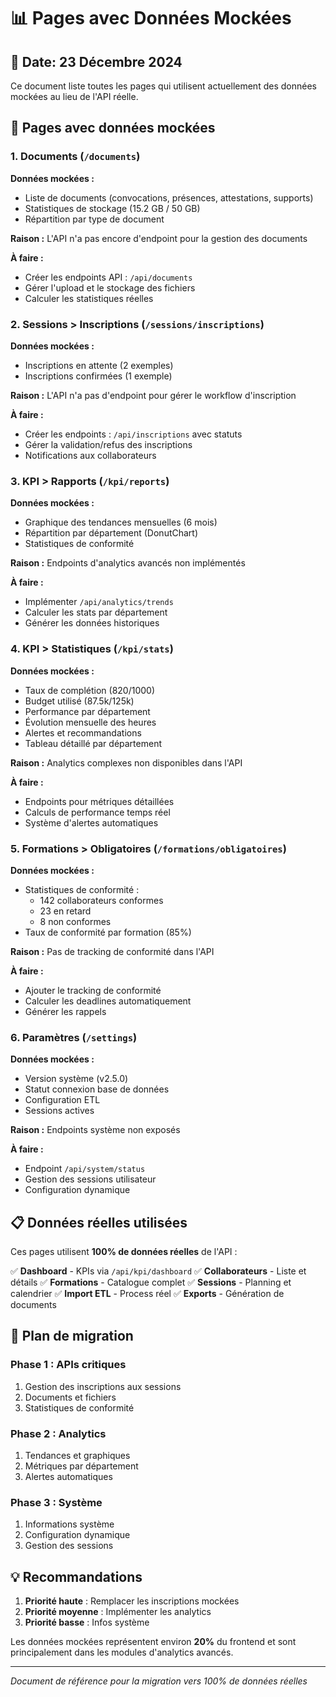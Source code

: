 # 📊 Pages avec Données Mockées

## 📅 Date: 23 Décembre 2024

Ce document liste toutes les pages qui utilisent actuellement des données mockées au lieu de l'API réelle.

## 🎯 Pages avec données mockées

### 1. **Documents** (`/documents`)
**Données mockées :**
- Liste de documents (convocations, présences, attestations, supports)
- Statistiques de stockage (15.2 GB / 50 GB)
- Répartition par type de document

**Raison :** L'API n'a pas encore d'endpoint pour la gestion des documents

**À faire :**
- Créer les endpoints API : `/api/documents`
- Gérer l'upload et le stockage des fichiers
- Calculer les statistiques réelles

### 2. **Sessions > Inscriptions** (`/sessions/inscriptions`)
**Données mockées :**
- Inscriptions en attente (2 exemples)
- Inscriptions confirmées (1 exemple)

**Raison :** L'API n'a pas d'endpoint pour gérer le workflow d'inscription

**À faire :**
- Créer les endpoints : `/api/inscriptions` avec statuts
- Gérer la validation/refus des inscriptions
- Notifications aux collaborateurs

### 3. **KPI > Rapports** (`/kpi/reports`)
**Données mockées :**
- Graphique des tendances mensuelles (6 mois)
- Répartition par département (DonutChart)
- Statistiques de conformité

**Raison :** Endpoints d'analytics avancés non implémentés

**À faire :**
- Implémenter `/api/analytics/trends`
- Calculer les stats par département
- Générer les données historiques

### 4. **KPI > Statistiques** (`/kpi/stats`)
**Données mockées :**
- Taux de complétion (820/1000)
- Budget utilisé (87.5k/125k)
- Performance par département
- Évolution mensuelle des heures
- Alertes et recommandations
- Tableau détaillé par département

**Raison :** Analytics complexes non disponibles dans l'API

**À faire :**
- Endpoints pour métriques détaillées
- Calculs de performance temps réel
- Système d'alertes automatiques

### 5. **Formations > Obligatoires** (`/formations/obligatoires`)
**Données mockées :**
- Statistiques de conformité :
  - 142 collaborateurs conformes
  - 23 en retard
  - 8 non conformes
- Taux de conformité par formation (85%)

**Raison :** Pas de tracking de conformité dans l'API

**À faire :**
- Ajouter le tracking de conformité
- Calculer les deadlines automatiquement
- Générer les rappels

### 6. **Paramètres** (`/settings`)
**Données mockées :**
- Version système (v2.5.0)
- Statut connexion base de données
- Configuration ETL
- Sessions actives

**Raison :** Endpoints système non exposés

**À faire :**
- Endpoint `/api/system/status`
- Gestion des sessions utilisateur
- Configuration dynamique

## 📋 Données réelles utilisées

Ces pages utilisent **100% de données réelles** de l'API :

✅ **Dashboard** - KPIs via `/api/kpi/dashboard`
✅ **Collaborateurs** - Liste et détails
✅ **Formations** - Catalogue complet
✅ **Sessions** - Planning et calendrier
✅ **Import ETL** - Process réel
✅ **Exports** - Génération de documents

## 🚀 Plan de migration

### Phase 1 : APIs critiques
1. Gestion des inscriptions aux sessions
2. Documents et fichiers
3. Statistiques de conformité

### Phase 2 : Analytics
1. Tendances et graphiques
2. Métriques par département
3. Alertes automatiques

### Phase 3 : Système
1. Informations système
2. Configuration dynamique
3. Gestion des sessions

## 💡 Recommandations

1. **Priorité haute** : Remplacer les inscriptions mockées
2. **Priorité moyenne** : Implémenter les analytics
3. **Priorité basse** : Infos système

Les données mockées représentent environ **20%** du frontend et sont principalement dans les modules d'analytics avancés.

---

*Document de référence pour la migration vers 100% de données réelles*